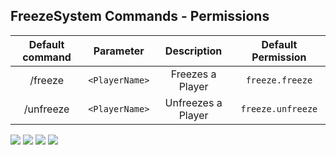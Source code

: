 ## FreezeSystem Commands - Permissions

| Default command | Parameter | Description | Default Permission |
| :-----: | :-------: | :---------: | :-------: |
| /freeze | `<PlayerName>`  | Freezes a Player | `freeze.freeze` |
| /unfreeze | `<PlayerName>` | Unfreezes a Player | `freeze.unfreeze` |

  [![](https://poggit.pmmp.io/shield.dl.total/FreezeSystem)](https://poggit.pmmp.io/p/FreezeSystem)
<a href="https://poggit.pmmp.io/p/FreezeSystem"><img src="https://poggit.pmmp.io/shield.state/FreezeSystem"></a>
[![](https://poggit.pmmp.io/shield.api/FreezeSystem)](https://poggit.pmmp.io/p/FreezeSystem)
[![](https://poggit.pmmp.io/shield.dl/FreezeSystem)](https://poggit.pmmp.io/p/FreezeSystem)
